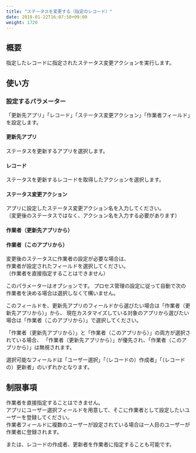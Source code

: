 ```yaml
---
title: "ステータスを変更する（指定のレコード）"
date: 2018-01-22T16:07:50+09:00
weight: 1720
---
```


## 概要

指定したレコードに指定されたステータス変更アクションを実行します。

## 使い方

### 設定するパラメーター

「更新先アプリ」「レコード」「ステータス変更アクション」「作業者フィールド」を設定します。

#### 更新先アプリ

ステータスを更新するアプリを選択します。

#### レコード

ステータスを更新するレコードを取得したアクションを選択します。

#### ステータス変更アクション

アプリに設定したステータス変更アクション名を入力してください。  
（変更後のステータスではなく、アクション名を入力する必要があります）

#### 作業者（更新先アプリから）
#### 作業者（このアプリから）

変更後のステータスに作業者の設定が必要な場合は、  
作業者が設定されたフィールドを選択してください。  
（作業者を直接指定することはできません）

このパラメーターはオプションです。
プロセス管理の設定に従って自動で次の作業者を決める場合は選択しなくて構いません。

このフィールドを、更新先アプリのフィールドから選びたい場合は「作業者（更新先アプリから）」から、
現在カスタマイズしている対象のアプリから選びたい場合は「作業者（このアプリから）」で選択してください。

「作業者（更新先アプリから）」と「作業者（このアプリから）」の両方が選択されている場合、
「作業者（更新先アプリから）」が優先され、「作業者（このアプリから）」は無視されます。

選択可能なフィールドは「ユーザー選択」「（レコードの）作成者」「（レコードの）更新者」のいずれかとなります。

## 制限事項

作業者を直接指定することはできません。  
アプリにユーザー選択フィールドを用意して、そこに作業者として設定したいユーザーを登録してください。  
作業者フィールドに複数のユーザーが設定されている場合は一人目のユーザーが作業者に登録されます。

または、レコードの作成者、更新者を作業者に指定することも可能です。